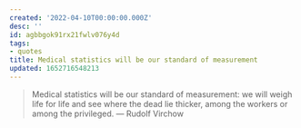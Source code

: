 ```yaml
---
created: '2022-04-10T00:00:00.000Z'
desc: ''
id: agbbgok91rx21fwlv076y4d
tags:
- quotes
title: Medical statistics will be our standard of measurement
updated: 1652716548213
---
```

   
> Medical statistics will be our standard of measurement: we will weigh life for life and see where the dead lie thicker, among the workers or among the privileged.  — Rudolf Virchow